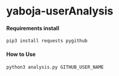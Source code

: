 # yaboja-userAnalysis

#### Requirements install

```shell
pip3 install requests pygithub
```



#### How to Use

```shell
python3 analysis.py GITHUB_USER_NAME
```

